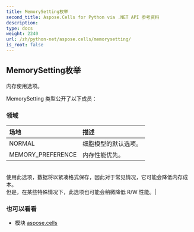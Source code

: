 ```yaml
---
title: MemorySetting枚举
second_title: Aspose.Cells for Python via .NET API 参考资料
description:
type: docs
weight: 2240
url: /zh/python-net/aspose.cells/memorysetting/
is_root: false
---
```

## MemorySetting枚举
内存使用选项。



MemorySetting 类型公开了以下成员：

### 领域
|场地|描述|
| :- | :- |
| NORMAL |细胞模型的默认选项。|
| MEMORY_PREFERENCE |内存性能优先。<br/>使用此选项，数据将以紧凑格式保存，因此对于常见情况，它可能会降低内存成本。<br/>但是，在某些特殊情况下，此选项也可能会稍微降低 R/W 性能。|



### 也可以看看
* 模块 [aspose.cells](..)
